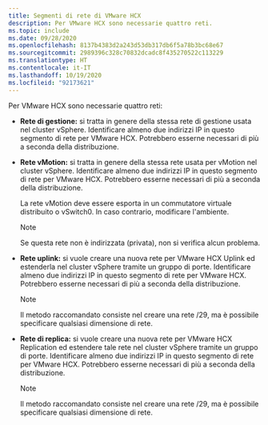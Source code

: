 ```yaml
---
title: Segmenti di rete di VMware HCX
description: Per VMware HCX sono necessarie quattro reti.
ms.topic: include
ms.date: 09/28/2020
ms.openlocfilehash: 8137b4383d2a243d53db317db6f5a78b3bc68e67
ms.sourcegitcommit: 2989396c328c70832dcadc8f435270522c113229
ms.translationtype: HT
ms.contentlocale: it-IT
ms.lasthandoff: 10/19/2020
ms.locfileid: "92173621"
---
```

<!-- Used in avs-production-ready-deployment.md and tutorial-deploy-vmware-hcx.md -->

Per VMware HCX sono necessarie quattro reti:

- **Rete di gestione:** si tratta in genere della stessa rete di gestione usata nel cluster vSphere. Identificare almeno due indirizzi IP in questo segmento di rete per VMware HCX. Potrebbero esserne necessari di più a seconda della distribuzione.

- **Rete vMotion:** si tratta in genere della stessa rete usata per vMotion nel cluster vSphere.  Identificare almeno due indirizzi IP in questo segmento di rete per VMware HCX. Potrebbero esserne necessari di più a seconda della distribuzione.  

   La rete vMotion deve essere esporta in un commutatore virtuale distribuito o vSwitch0. In caso contrario, modificare l'ambiente.

   > [!NOTE]
   > Se questa rete non è indirizzata (privata), non si verifica alcun problema.

- **Rete uplink:** si vuole creare una nuova rete per VMware HCX Uplink ed estenderla nel cluster vSphere tramite un gruppo di porte. Identificare almeno due indirizzi IP in questo segmento di rete per VMware HCX. Potrebbero esserne necessari di più a seconda della distribuzione.  

   > [!NOTE]
   > Il metodo raccomandato consiste nel creare una rete /29, ma è possibile specificare qualsiasi dimensione di rete.

- **Rete di replica:** si vuole creare una nuova rete per VMware HCX Replication ed estendere tale rete nel cluster vSphere tramite un gruppo di porte. Identificare almeno due indirizzi IP in questo segmento di rete per VMware HCX. Potrebbero esserne necessari di più a seconda della distribuzione.

   > [!NOTE]
   > Il metodo raccomandato consiste nel creare una rete /29, ma è possibile specificare qualsiasi dimensione di rete.
